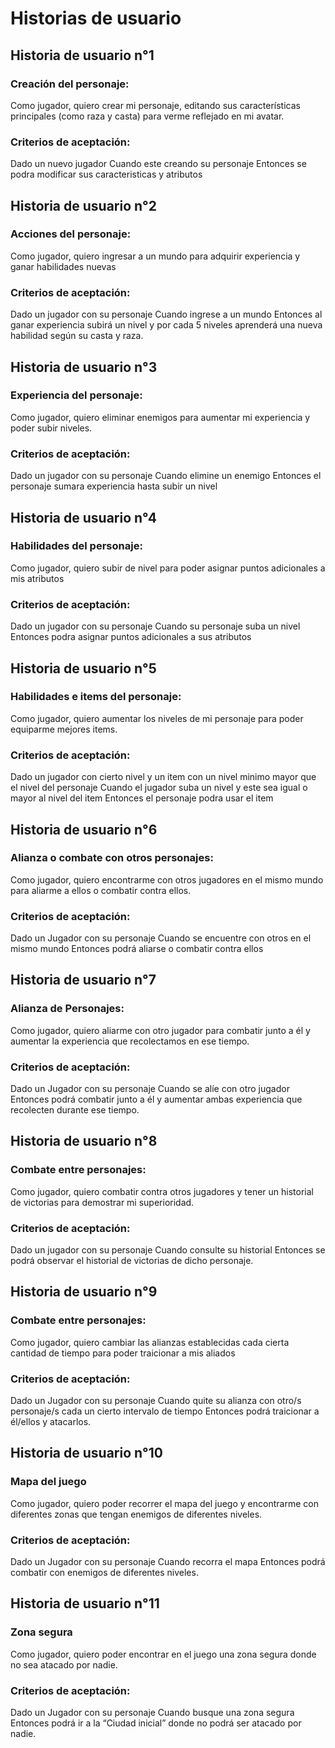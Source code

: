 ﻿# Historias de usuario

## Historia de usuario n°1

### Creación del personaje:

Como jugador, quiero crear mi personaje, editando sus características principales (como raza y casta) para verme reflejado en mi avatar.

### Criterios de aceptación:

Dado un nuevo jugador
Cuando este creando su personaje
Entonces se podra modificar sus caracteristicas y atributos

## Historia de usuario n°2

### Acciones del personaje:

Como jugador, quiero ingresar a un mundo para adquirir experiencia y ganar habilidades nuevas

### Criterios de aceptación:

Dado un jugador con su personaje
Cuando ingrese a un mundo
Entonces al ganar experiencia subirá un nivel y por cada 5 niveles aprenderá una nueva habilidad según su casta y raza.

## Historia de usuario n°3

### Experiencia del personaje:

Como jugador, quiero eliminar enemigos para aumentar mi experiencia y poder subir niveles.

### Criterios de aceptación:

Dado un jugador con su personaje
Cuando elimine un enemigo
Entonces el personaje sumara experiencia hasta subir un nivel

## Historia de usuario n°4

### Habilidades del personaje:

Como jugador, quiero subir de nivel para poder asignar puntos adicionales a mis atributos

### Criterios de aceptación:

Dado un jugador con su personaje
Cuando su personaje suba un nivel
Entonces podra asignar puntos adicionales a sus atributos

## Historia de usuario n°5

### Habilidades e items del personaje:

Como jugador, quiero aumentar los niveles de mi personaje para poder equiparme mejores items.

### Criterios de aceptación:

Dado un jugador con cierto nivel y un item con un nivel minimo mayor que el nivel del personaje
Cuando el jugador suba un nivel y este sea igual o mayor al nivel del item
Entonces el personaje podra usar el item

## Historia de usuario n°6
 
### Alianza o combate con otros personajes:
 
Como jugador, quiero encontrarme con otros jugadores en el mismo mundo para aliarme a ellos o combatir contra ellos.
 
### Criterios de aceptación:
 
Dado un Jugador con su personaje
Cuando se encuentre con otros en el mismo mundo
Entonces podrá aliarse o combatir contra ellos

## Historia de usuario n°7
 
### Alianza de Personajes:
 
Como jugador, quiero aliarme con otro jugador para combatir junto a él y aumentar la experiencia que recolectamos en ese tiempo.
 
### Criterios de aceptación:
 
Dado un Jugador con su personaje
Cuando se alíe con otro jugador
Entonces podrá combatir junto a él y aumentar ambas experiencia que recolecten durante ese tiempo.
 
## Historia de usuario n°8
 
### Combate entre personajes:
 
Como jugador, quiero combatir contra otros jugadores y tener un historial de victorias para demostrar mi superioridad.
 
### Criterios de aceptación:
 
Dado un jugador con su personaje
Cuando consulte su historial
Entonces se podrá observar el historial de victorias de dicho personaje.
 
## Historia de usuario n°9
 
### Combate entre personajes:
 
Como jugador, quiero cambiar las alianzas establecidas cada cierta cantidad de tiempo para poder traicionar a mis aliados
 
### Criterios de aceptación:
 
Dado un Jugador con su personaje
Cuando quite su alianza con otro/s personaje/s cada un cierto intervalo de tiempo
Entonces podrá traicionar a él/ellos y atacarlos.

## Historia de usuario n°10

### Mapa del juego

Como jugador, quiero poder recorrer el mapa del juego y encontrarme con diferentes zonas que tengan enemigos de diferentes niveles.

### Criterios de aceptación:

Dado un Jugador con su personaje
Cuando recorra el mapa
Entonces podrá combatir con enemigos de diferentes niveles.

## Historia de usuario n°11

### Zona segura

Como jugador, quiero poder encontrar en el juego una zona segura donde no sea atacado por nadie.

### Criterios de aceptación:

Dado un Jugador con su personaje
Cuando busque una zona segura
Entonces podrá ir a la “Ciudad inicial” donde no podrá ser atacado por nadie.

